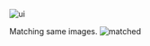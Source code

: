 
![ui](https://github.com/mdtahseenraza/Bootcamp-Project-MindMemory/assets/114172906/b5759d98-dbf3-425b-a7d0-b1dd26c3fe7d)




Matching same images.
![matched](https://github.com/mdtahseenraza/Bootcamp-Project-MindMemory/assets/114172906/e687ba99-b060-4152-85e3-1cdcdb4c0eca)
